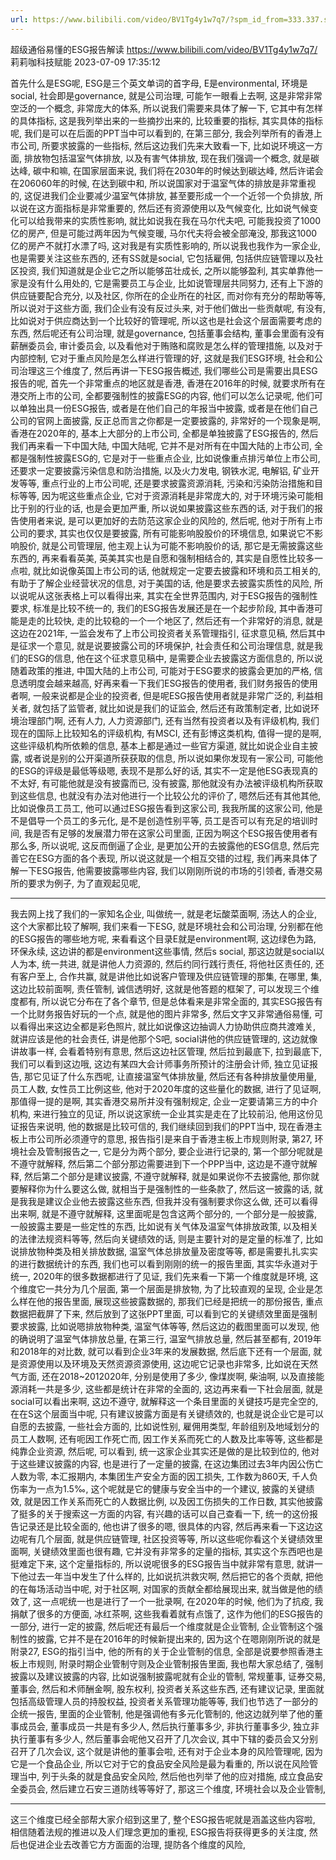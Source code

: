 ```yaml
---
url: https://www.bilibili.com/video/BV1Tg4y1w7q7/?spm_id_from=333.337.search-card.all.click&vd_source=ee9d30f304bf8071b67bef309a4dabf6
---
```

超级通俗易懂的ESG报告解读
https://www.bilibili.com/video/BV1Tg4y1w7q7/
莉莉咖科技赋能 2023-07-09 17:35:12

首先什么是ESG呢, ESG是三个英文单词的首字母, E是environmental, 环境是social, 社会即是governance, 就是公司治理, 可能乍一眼看上去啊, 这是非常非常空泛的一个概念, 非常庞大的体系, 所以说我们需要来具体了解一下, 它其中有怎样的具体指标, 这是我列举出来的一些摘抄出来的, 比较重要的指标, 其实具体的指标呢, 我们是可以在后面的PPT当中可以看到的, 在第三部分, 我会列举所有的香港上市公司, 所要求披露的一些指标, 然后这边我们先来大致看一下, 比如说环境这一方面, 排放物包括温室气体排放, 以及有害气体排放, 现在我们强调一个概念, 就是碳达峰, 碳中和嘛, 在国家层面来说, 我们将在2030年的时候达到碳达峰, 然后许诺会在206060年的时候, 在达到碳中和, 所以说国家对于温室气体的排放是非常重视的, 这促进我们企业要减少温室气体排放, 甚至要形成一个一个近邻一个负排放, 所以说在这方面指标是非常重要的, 然后还有资源使用以及气候变化, 比如说气候变化可以给我带来的实质性影响, 就比如说我在我在马尔代夫吧, 可能我投资了1000亿的房产, 但是可能过两年因为气候变暖, 马尔代夫将会被全部淹没, 那我这1000亿的房产不就打水漂了吗, 这对我是有实质性影响的, 所以说我也我作为一家企业, 也是需要关注这些东西的, 还有SS就是social, 它包括雇佣, 包括供应链管理以及社区投资, 我们知道就是企业它之所以能够茁壮成长, 之所以能够盈利, 其实单靠他一家是没有什么用处的, 它是需要员工与企业, 比如说管理层共同努力, 还有上下游的供应链要配合充分, 以及社区, 你所在的企业所在的社区, 而对你有充分的帮助等等, 所以说对于这些方面, 我们企业有没有反过头来, 对于他们做出一些贡献呢, 有没有, 比如说对于供应商达到一个比较好的管理呢, 所以这也是社会这个层面需要考虑的东西, 然后呢还有公司治理, 就是governance, 包括董事会结构, 董事会里面有没有薪酬委员会, 审计委员会, 以及看他对于贿赂和腐败是怎么样的管理措施, 以及对于内部控制, 它对于重点风险是怎么样进行管理的好, 这就是我们ESG环境, 社会和公司治理这三个维度了, 然后再讲一下ESG报告概述, 我们哪些公司是需要出具ESG报告的呢, 首先一个非常重点的地区就是香港, 香港在2016年的时候, 就要求所有在港交所上市的公司, 全都要强制性的披露ESG的内容, 他们可以怎么记录呢, 他们可以单独出具一份ESG报告, 或者是在他们自己的年报当中披露, 或者是在他们自己公司的官网上面披露, 反正总而言之你都是一定要披露的, 非常好的一个现象是啊, 香港在2020年的, 基本上大部分的上市公司, 全都是单独披露了ESG报告的, 然后我们再来看一下中国大陆, 中国大陆呢, 它并不是对所有在中国大陆的上市公司, 全都是强制性披露ESG的, 它是对于一些重点企业, 比如说像重点排污单位上市公司, 还要求一定要披露污染信息和防治措施, 以及火力发电, 钢铁水泥, 电解铝, 矿业开发等等, 重点行业的上市公司呢, 还是要求披露资源消耗, 污染和污染防治措施和目标等等, 因为呢这些重点企业, 它对于资源消耗是非常庞大的, 对于环境污染可能相比于别的行业的话, 也是会更加严重, 所以说如果披露这些东西的话, 对于我们的报告使用者来说, 是可以更加好的去防范这家企业的风险的, 然后呢, 他对于所有上市公司的要求, 其实也仅仅是要披露, 所有可能影响股股价的环境信息, 如果说它不影响股价, 就是公司管理层, 他主观上认为可能不影响股价的话, 那它是无需披露这些东西的, 再来看看英美, 英美其实也是自愿和强制相结合的, 其实是自愿性比较多一点啦, 就比如说像英国上市公司的话, 他就规定一定要去披露和环境和员工相关的, 有助于了解企业经营状况的信息, 对于美国的话, 他是要求去披露实质性的风险, 所以说呢从这张表格上可以看得出来, 其实在全世界范围内, 对于ESG报告的强制性要求, 标准是比较不统一的, 我们的ESG报告发展还是在一个起步阶段, 其中香港可能是走的比较快, 走的比较稳的一个一个地区了, 然后还有一个非常好的消息, 就是这边在2021年, 一监会发布了上市公司投资者关系管理指引, 征求意见稿, 然后其中是征求一个意见, 就是说要披露公司的环境保护, 社会责任和公司治理信息, 就是我们的ESG的信息, 他在这个征求意见稿中, 是需要企业去披露这方面信息的, 所以说随着政策的推进, 中国大陆的上市公司, 可能对于ESG要求的披露会更加的严格, 信息透明度会越来越高, 好再来看一下我们ESG报告的使用者, 我们财务报告的使用者啊, 一般来说都是企业的投资者, 但是呢ESG报告使用者就是非常广泛的, 利益相关者, 就包括了监管者, 就比如说是我们的证监会, 然后还有政策制定者, 比如说环境治理部门啊, 还有人力, 人力资源部门, 还有当然有投资者以及有评级机构, 我们现在的国际上比较知名的评级机构, 有MSCI, 还有彭博这类机构, 值得一提的是啊, 这些评级机构所依赖的信息, 基本上都是通过一些官方渠道, 就比如说企业自主披露, 或者说是别的公开渠道所获获取的信息, 所以说如果你发现有一家公司, 可能他的ESG的评级是最低等级嗯, 表现不是那么好的话, 其实不一定是他ESG表现真的不太好, 有可能他就是没有披露而已, 没有披露, 那他就没有办法被评级机构所获取到这些信息, 也就没有办法对他进行一个比较公允的评价了, 嗯然后还有其他其他, 比如说像员工员工, 他可以通过ESG报告看到这家公司, 我我所属的这家公司, 他是不是倡导一个员工的多元化, 是不是创造性别平等, 员工是否可以有充足的培训时间, 我是否有足够的发展潜力带在这家公司里面, 正因为啊这个ESG报告使用者有那么多, 所以说呢, 这反而倒逼了企业, 是更加公开的去披露他的ESG信息, 然后完善它在ESG方面的各个表现, 所以说这就是一个相互交错的过程, 我们再来具体了解一下ESG报告, 他需要披露哪些内容, 我们以刚刚所说的市场的引领者, 香港交易所的要求为例子, 为了直观起见呢, 

---

我去网上找了我们的一家知名企业, 叫做统一, 就是老坛酸菜面啊, 汤达人的企业, 这个大家都比较了解啊, 我们来看一下ESG, 就是环境社会和公司治理, 分别都在他的ESG报告的哪些地方呢, 来看看这个目录E就是environment啊, 这边绿色为路, 环保永续, 这边讲的都是environment这些事情, 然后s social, 那这边就是social以人为本, 统一共进, 就是讲他人力资源的, 然后约同行践行责任, 将他社区责任的, 还有客户至上, 合作共赢, 就是讲他比如说客户管理及供应链管理的那集, 在哪里, 集, 这边比较前面啊, 责任管制, 诚信透明好, 这就是他答题的框架了, 可以发现三个维度都有, 所以说它分布在了各个章节, 但是总体看来是非常全面的, 其实ESG报告有一个比财务报告好玩的一个点, 就是他的图片非常多, 然后文字又非常通俗易懂, 可以看得出来这边全都是彩色照片, 就比如说像这边抽调人力协助供应商共渡难关, 就讲应该是他的社会责任, 讲是他那个S吧, social讲他的供应链管理的, 这边就像讲故事一样, 会看着特别有意思, 然后这边社区管理, 然后拉到最底下, 拉到最底下, 我们可以看到这边哦, 这边有某四大会计师事务所预计的注册会计师, 独立见证报告, 那它见证了什么东西呢, 让直接温室气体排放量, 然后还有各种排放量使用量, 员工人数, 女性员工比例这些, 他对于2020年度的这些量化的数据, 进行了见证啊, 那值得一提的是啊, 其实香港交易所并没有强制规定, 企业一定要请第三方的中介机构, 来进行独立的见证, 所以说这家统一企业其实是走在了比较前沿, 他用这份见证报告来说明, 他的数据是比较可信的, 我们继续回到我们的PPT当中, 现在香港主板上市公司所必须遵守的意思, 报告指引是来自于香港主板上市规则附录, 第27, 环境社会及管制报告之一, 它是分为两个部分, 要企业进行记录的, 第一个部分呢就是不遵守就解释, 然后第二个部分那边需要进到下一个PPP当中, 这边是不遵守就解释, 然后第二个部分是建议披露, 不遵守就解释, 就是如果说你不去披露他, 那你就要解释你为什么要这么做, 就相当于是强制性的一些条款了, 然后这一披露的话, 就是我我是建议企业他去披露这些东西, 但我并没有强制要求你这么做, 还可以看得出来啊, 就是不遵守就解释, 这里面呢是包含这两个部分的, 一个部分是一般披露, 一般披露主要是一些定性的东西, 比如说有关气体及温室气体排放政策, 以及相关的法律法规资料等等, 然后向关键绩效的话, 则是主要针对的是定量的标准了, 比如说排放物种类及相关排放数据, 温室气体总排放量及密度等等, 都是需要扎扎实实的进行数据统计的东西, 我们也可以看到刚刚的统一的报告里面, 其实华永道对于统一, 2020年的很多数据都进行了见证, 我们先来看一下第一个维度就是环境, 这个维度它一共分为几个层面, 第一个层面是排放物, 为了比较直观的呈现, 企业是怎么样在他的报告里面, 展现这些披露数据的, 那我们已经是把统一的那份报告, 重点数据把截屏了下来, 然后放到了这张PPT里面, 可以看到它的关键绩效里面是强制要求披露, 比如说嗯排放物种类, 温室气体等等, 然后这边的截图里面可以发现, 他的确说明了温室气体排放总量, 在第三行, 温室气排放总量, 然后甚至都有, 2019年和2018年的对比数, 就可以看到企业3年来的发展数据, 然后底下还有一个层面, 就是资源使用以及环境及天然资源资源使用, 这边呢它记录也非常多, 比如说在天然气方面, 还在2018~2012020年, 分别是使用了多少, 像煤炭啊, 柴油啊, 以及直接能源消耗一共是多少, 这些都是统计在非常的全面的, 这边再来看一下社会层面, 就是social可以看出来啊, 这边不遵守, 就解释这一个条目里面的关键技巧是完全空的, 在在S这个层面当中呢, 只有建议披露方面是有关键绩效的, 也就是说企业它是可以自愿的去披露, 一些社会方面的, 比如说性别, 雇佣用类型, 年龄组别及地域划分的员工人数啊, 还有呃因工作死亡而, 因工作关系而死亡的人数及比率等等, 这些都是纯靠企业资源, 然后呢, 可以看到, 统一这家企业其实还是做的是比较到位的, 他对于这些建议披露的内容, 也是进行了一定量的披露, 在这边集团过去3年内因公伤亡人数为零, 本汇报期内, 本集团生产安全方面的因工损失, 工作数为860天, 千人负伤率为一点为1.5‰, 这个呢就是它的健康与安全当中的一个建议, 披露的关键绩效, 就是因工作关系而死亡的人数据比例, 以及因工伤损失的工作日数, 其实他披露了挺多的关于搜索这一方面的内容, 有兴趣的话可以自己查看一下, 统一的这份报告记录还是比较全面的, 他也讲了很多的嗯, 很具体的内容, 然后再来看一下这边这边呢有几个层面, 就是供应链管理, 社区投资等等, 所以这些呢你看这个关键绩效里面啊, 关键绩效里面也很有趣, 它并没有非常多的定量的指标, 其实这个东西吧也是挺难定下来, 这个定量指标的, 所以说呢很多的ESG报告当中就非常有意思, 就讲一下他过去一年当中发生了什么样的, 比如说抗洪救灾啊, 然后把它的各个贡献, 把他的在每场活动当中呢, 对于社区啊, 对国家的贡献全都给展现出来, 就当做是他的绩效了, 这一点呢统一也是进行了一个一批录啊, 在2020年的时候, 他们为了抗疫, 我捐献了很多的方便面, 冰红茶啊, 这些我看着就有点饿了, 这作为他们的ESG报告的一部分, 进行一定的披露, 然后呢还有最后一个维度就是企业管制, 企业管制这个强制性的披露, 它并不是在2016年的时候新提出来的, 因为这个在嗯刚刚所说的就是附录27, ESG的指引当中, 他的所有的关于企业管制的信息, 全部是说要参照香港主板上市规则, 附录时期企业管制守则及企业管制报告里面, 我也帮大家总结了, 强制披露以及建议披露的内容, 比如说强制披露呢就有企业的管制, 常规董事, 证券交易, 董事会, 然后和术师酬金啊, 股东权利, 投资者关系这些东西, 还有建议记录, 里面就包括高级管理人员的持股权益, 投资者关系管理功能等等, 我们也节选了一部分的企统一报告, 里面的企业管制, 他是强调他有多元化管制的, 他这边就列举了他的董事成员会, 董事成员一共是有多少人, 然后执行董事多少, 非执行董事多少, 独立非执行董事有多少人, 然后董事会呢他又召开了几次会议, 其中下辖的委员会又分别召开了几次会议, 这个就是讲他的董事会啦, 还有对于企业本身的风险管理呢, 因为它是一个食品企业, 所以它对于它的食品安全风险是最为看重的, 所以说在风险管理当中, 列于头条的就是食品安全风险, 然后他也列举了他的应对措施, 成立食品安全委员会, 然后建立石安三道防线等等好了, 那这三个维度, 环境社会以及企业管制, 

---

这三个维度已经全部帮大家介绍到这里了, 整个ESG报告呢就是涵盖这些内容啦, 相信随着法规的推进以及人们理念更加的重视, ESG报告将获得更多的关注度, 然后也促进企业去改善它方方面面的治理, 提防各个维度的风险,
